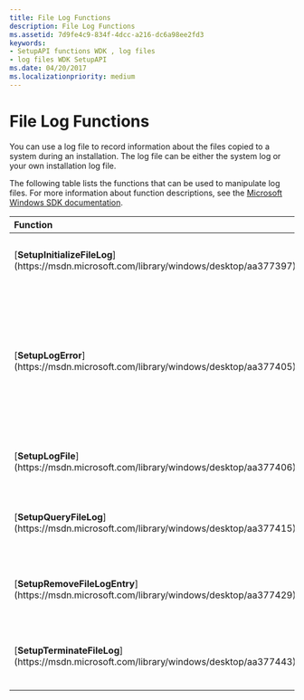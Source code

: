 ```yaml
---
title: File Log Functions
description: File Log Functions
ms.assetid: 7d9fe4c9-834f-4dcc-a216-dc6a98ee2fd3
keywords:
- SetupAPI functions WDK , log files
- log files WDK SetupAPI
ms.date: 04/20/2017
ms.localizationpriority: medium
---
```


# File Log Functions





You can use a log file to record information about the files copied to a system during an installation. The log file can be either the system log or your own installation log file.

The following table lists the functions that can be used to manipulate log files. For more information about function descriptions, see the [Microsoft Windows SDK documentation](http://go.microsoft.com/fwlink/p/?linkid=131248).

<table>
<colgroup>
<col width="50%" />
<col width="50%" />
</colgroup>
<thead>
<tr class="header">
<th align="left">Function</th>
<th align="left">Description</th>
</tr>
</thead>
<tbody>
<tr class="odd">
<td align="left"><p>[<strong>SetupInitializeFileLog</strong>](https://msdn.microsoft.com/library/windows/desktop/aa377397)</p></td>
<td align="left"><p>Initializes a log file for use.</p></td>
</tr>
<tr class="even">
<td align="left"><p>[<strong>SetupLogError</strong>](https://msdn.microsoft.com/library/windows/desktop/aa377405)</p></td>
<td align="left"><p>Writes an error message to a log file. (It should be used only during the installation of the operating system.)</p></td>
</tr>
<tr class="odd">
<td align="left"><p>[<strong>SetupLogFile</strong>](https://msdn.microsoft.com/library/windows/desktop/aa377406)</p></td>
<td align="left"><p>Adds an entry to the log file.</p></td>
</tr>
<tr class="even">
<td align="left"><p>[<strong>SetupQueryFileLog</strong>](https://msdn.microsoft.com/library/windows/desktop/aa377415)</p></td>
<td align="left"><p>Retrieves information from a log file.</p></td>
</tr>
<tr class="odd">
<td align="left"><p>[<strong>SetupRemoveFileLogEntry</strong>](https://msdn.microsoft.com/library/windows/desktop/aa377429)</p></td>
<td align="left"><p>Removes an entry from a log file.</p></td>
</tr>
<tr class="even">
<td align="left"><p>[<strong>SetupTerminateFileLog</strong>](https://msdn.microsoft.com/library/windows/desktop/aa377443)</p></td>
<td align="left"><p>Releases resources allocated to a log file.</p></td>
</tr>
</tbody>
</table>

 

 

 





